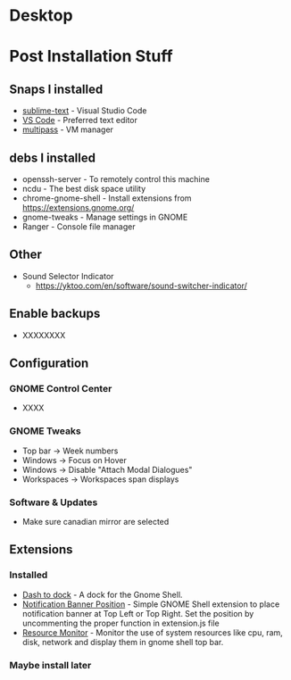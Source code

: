 # Desktop
# Post Installation Stuff

## Snaps I installed

 * [sublime-text](https://snapcraft.io/code)  		    - Visual Studio Code
 * [VS Code](https://snapcraft.io/sublime-text)  		- Preferred text editor
 * [multipass](https://snapcraft.io/multipass)     		- VM manager

## debs I installed

 * openssh-server		- To remotely control this machine
 * ncdu					- The best disk space utility
 * chrome-gnome-shell	- Install extensions from https://extensions.gnome.org/
 * gnome-tweaks			- Manage settings in GNOME
 * Ranger			- Console file manager
 
 ## Other
  * Sound Selector Indicator
    - https://yktoo.com/en/software/sound-switcher-indicator/

## Enable backups

  - XXXXXXXX

## Configuration

### GNOME Control Center

 * XXXX


### GNOME Tweaks

 * Top bar -> Week numbers
 * Windows -> Focus on Hover
 * Windows -> Disable "Attach Modal Dialogues"
 * Workspaces -> Workspaces span displays

### Software & Updates

 * Make sure canadian mirror are selected

## Extensions

### Installed
 * [Dash to dock](https://extensions.gnome.org/extension/307/dash-to-dock/)  	- A dock for the Gnome Shell.
 * [Notification Banner Position](https://extensions.gnome.org/extension/1568/notification-banner-positionselenium-h/)  - Simple GNOME Shell extension to place notification banner at Top Left or Top Right. Set the position by uncommenting the proper function in extension.js file
 * [Resource Monitor](https://extensions.gnome.org/extension/1634/resource-monitor/)  - Monitor the use of system resources like cpu, ram, disk, network and display them in gnome shell top bar.
### Maybe install later

